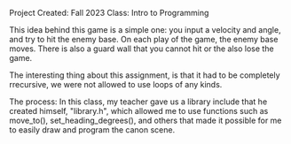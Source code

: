 Project Created: Fall 2023
Class: Intro to Programming

This idea behind this game is a simple one: you input a velocity and angle, and try to hit the enemy base. On each play of the game, the enemy base moves. There is also a guard wall that you cannot hit or the also lose the game. 

The interesting thing about this assignment, is that it had to be completely rrecursive, we were not allowed to use loops of any kinds. 

The process:
In this class, my teacher gave us a library include that he created himself, "library.h", which allowed me to use functions such as move_to(), set_heading_degrees(), and others that made it possible for me to easily draw and program the canon scene.  
